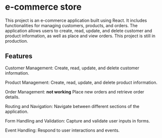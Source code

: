 # e-commerce store

This project is an e-commerce application built using React. It includes functionalities for managing customers, products, and orders. The application allows users to create, read, update, and delete customer and product information, as well as place and view orders. This project is still in production.

## Features

Customer Management:
Create, read, update, and delete customer information.

Product Management:
Create, read, update, and delete product information.

Order Management:
**not working**
Place new orders and retrieve order details. 

Routing and Navigation:
Navigate between different sections of the application.

Form Handling and Validation:
Capture and validate user inputs in forms.

Event Handling:
Respond to user interactions and events.
